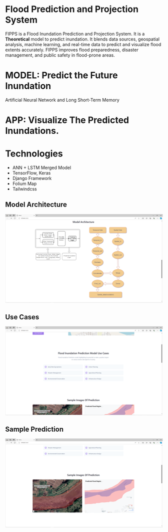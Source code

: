 # Flood Prediction and Projection System

FIPPS is a Flood Inundation Prediction and Projection System. It is 
a **Theoretical** model to predict inundation. It blends data sources, geospatial analysis,
machine learning, and real-time data to predict and visualize flood extents accurately.
FIPPS improves flood preparedness, disaster management, and
public safety in flood-prone areas.


# MODEL: Predict the Future Inundation
Artificial Neural Network and Long Short-Term Memory

# APP: Visualize The Predicted Inundations.

# Technologies
- ANN + LSTM Merged Model
- TensorFlow, Keras
- Django Framework
- Folium Map
- Tailwindcss

 

## Model Architecture

![Model Architecture](https://github.com/VishalMadle13/Flood-Inundation-Prediction-and-Projection/raw/main/Model%20Architecture.png)

## Use Cases

![Use Cases](https://github.com/VishalMadle13/Flood-Inundation-Prediction-and-Projection/raw/main/Use%20Cases.png)

## Sample Prediction

![Sample Prediction](https://github.com/VishalMadle13/Flood-Inundation-Prediction-and-Projection/raw/main/Sample%20Prediction.png)

 
